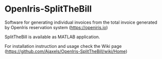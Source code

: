 # OpenIris-SplitTheBill
 Software for generating individual invoices from the total invoice generated by OpenIris reservation system (https://openiris.io)

SplitTheBill is available as MATLAB application.

For installation instruction and usage check the Wiki page (https://github.com/Ajaxels/OpenIris-SplitTheBill/wiki/Home)
